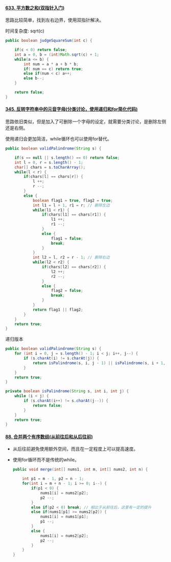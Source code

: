 #### [633. 平方数之和(双指针入门)](https://leetcode-cn.com/problems/sum-of-square-numbers/)

思路比较简单，找到左右边界，使用双指针解决。

时间复杂度: sqrt(c)

```java
public boolean judgeSquareSum(int c) {

    if(c < 0) return false;
    int a = 0, b = (int)Math.sqrt(c) + 1;
    while(a <= b) {
        int num = a * a + b * b;
        if( num == c) return true;
        else if(num < c) a++;
        else b--;
    }

    return false;
}
```

#### [345. 反转字符串中的元音字母(分类讨论，使用递归和for简化代码)](https://leetcode-cn.com/problems/reverse-vowels-of-a-string/)

思路依旧类似，但是加入了可删除一个字母的设定，就需要分类讨论，是删除左侧还是右侧。

使用递归会更加简洁，while循环也可以使用for替代。

```java
public boolean validPalindrome(String s) {

    if(s == null || s.length() == 0) return false;
    int l = 0, r = s.length() - 1;
    char[] chars = s.toCharArray();
    while(l < r) {
        if(chars[l] == chars[r]) {
            l ++;
            r --;
        }
        else {
            boolean flag1 = true, flag2 = true;
            int l1 = l + 1, r1 = r; // 删除左边
            while(l1 < r1) {
                if(chars[l1] == chars[r1]) {
                    l1 ++;
                    r1 --;
                }
                else {
                    flag1 = false;
                    break;
                }
            }
            int l2 = l, r2 = r - 1; // 删除右边
            while(l2 < r2) {
                if(chars[l2] == chars[r2]) {
                    l2 ++;
                    r2 --;
                }
                else {
                    flag2 = false;
                    break;
                }
            }
            return flag1 || flag2;
        }
    }
    return true;
}
```

递归版本

```java
public boolean validPalindrome(String s) {
    for (int i = 0, j = s.length() - 1; i < j; i++, j--) {
        if (s.charAt(i) != s.charAt(j)) {
            return isPalindrome(s, i, j - 1) || isPalindrome(s, i + 1, j);
        }
    }
    return true;
}

private boolean isPalindrome(String s, int i, int j) {
    while (i < j) {
        if (s.charAt(i++) != s.charAt(j--)) {
            return false;
        }
    }
    return true;
}
```

#### [88. 合并两个有序数组(从前往后和从后往前)](https://leetcode-cn.com/problems/merge-sorted-array/)

- 从后往前避免使用额外空间，而且在一定程度上可以提高速度。

- 使用for循环而不是传统的while。

  ```java
  public void merge(int[] nums1, int m, int[] nums2, int n) {
  
      int p1 = m - 1, p2 = n - 1;
      for(int i = m + n - 1; i >= 0; i--) {
          if(p1 < 0) {
              nums1[i] = nums2[p2];
              p2 --;
          }
          else if(p2 < 0) break; // 相比于从前往后，这里有一定的提升
          else if(nums1[p1] >= nums2[p2]) {
              nums1[i] = nums1[p1];
              p1 --;
          }
          else {
              nums1[i] = nums2[p2];
              p2 --;
          }
      }
  }
  ```

  
